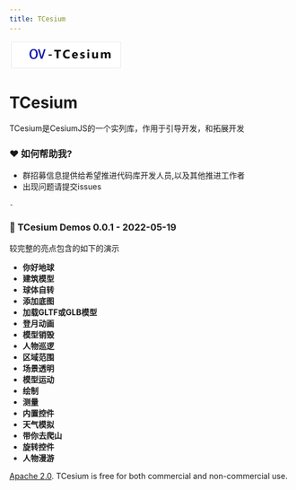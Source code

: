 ```yaml
---
title: TCesium
---
```

<img src="https://github.com/light-come/TCesium/blob/main/assets/images/logo.png" width="40%" />

# TCesium
TCesium是CesiumJS的一个实列库，作用于引导开发，和拓展开发

### ❤️ 如何帮助我? 

- 群招募信息提供给希望推进代码库开发人员,以及其他推进工作者
- 出现问题请提交issues 

```sh
-
```
### :clap: TCesium Demos 0.0.1 - 2022-05-19
较完整的亮点包含的如下的演示
- **你好地球**
- **建筑模型**
- **球体自转**
- **添加底图**
- **加载GLTF或GLB模型**
- **登月动画**
- **模型销毁**
- **人物巡逻**
- **区域范围**
- **场景透明**
- **模型运动**
- **绘制**
- **测量**
- **内置控件**
- **天气模拟**
- **带你去爬山**
- **旋转控件**
- **人物漫游**

[Apache 2.0](http://www.apache.org/licenses/LICENSE-2.0.html). TCesium is free for both commercial and non-commercial use.
